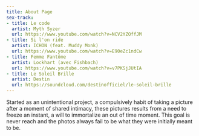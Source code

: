 ```yaml
---
title: About Page
sex-track:
- title: Le code
  artist: Myth Syzer
  url: https://www.youtube.com/watch?v=NCV2YZOffJM
- title: Si l'on ride
  artist: ICHON (feat. Muddy Monk)
  url: https://www.youtube.com/watch?v=E90eZc1ndCw
- title: Femme Fantôme
  artist: Lockhart (avec Fishbach)
  url: https://www.youtube.com/watch?v=v7PKSjJUtIA
- title: Le Soleil Brille
  artist: Destin
  url: https://soundcloud.com/destinofficiel/le-soleil-brille
---
```


Started as an unintentional project, a compulsively habit of taking a picture after a moment of shared intimacy, these pictures results from a need to freeze an instant, a will to immortalize an out of time moment. This goal is never reach and the photos always fail to be what they were initially meant to be. 
